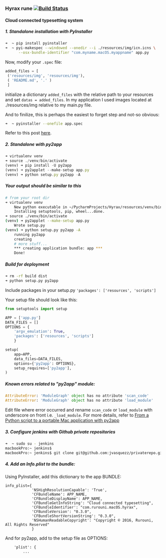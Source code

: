 ### Hyrax rune [![Build Status](https://travis-ci.com/jvasquezz/Hyrax.svg?token=bGrcyjFtugXV4xQLdK6k&branch=develop)](https://travis-ci.com/jvasquezz/Hyrax)
#### Cloud connected typesetting system


##### 1. Standalone installation with PyInstaller

```bash
➜  ~ pip install pyinstaller
➜  ~ pyi-makespec --windowed --onedir --i ./resources/img/icn.icns \
      --osx-bundle-identifier "com.myname.macOS.myappname" app.py
```
Now, modify your `.spec` file:

```python
added_files = [
 ('resources/img', 'resources/img'),
 ( 'README.md', '.' )
 ]
```
initialize a dictionary `added_files` with the relative path to your resources and set `datas = added_files`. In my application I used images located at ./resources/img relative to my main.py file.

And to finilize, this is perhaps the easiest to forget step and not-so obvious:

```bash
➜  ~ pyinstaller --onefile app.spec
```


Refer to this post [here](http://stackoverflow.com/a/38046953/5994618).

##### 2. Standalone with py2app

```javascript
➜ virtualenv venv
➜ source ./venv/bin/activate
(venv) ➜ pip install -U py2app
(venv) ➜ py2applet --make-setup app.py
(venv) ➜ python setup.py py2app -A
```

##### Your output should be similar to this

```bash
# from your root dir
➜ virtualenv venv
    New python executable in ~/PycharmProjects/Hyrax/resources/venv/bin/python
    Installing setuptools, pip, wheel...done.
➜ source ./venv/bin/activate  
(venv) ➜ py2applet --make-setup app.py
    Wrote setup.py
(venv) ➜ python setup.py py2app -A
    running py2app
    creating
    # more stuff...
    *** creating application bundle: app ***
    Done!
```

##### Build for deployment

```bash
➜ rm -rf build dist
➜ python setup.py py2app
```

Include packages in your setup.py `'packages': ['resources', 'scripts']`

Your setup file should look like this:
```python
from setuptools import setup

APP = ['app.py']
DATA_FILES = []
OPTIONS = {
    'argv_emulation': True,
    'packages': ['resources', 'scripts']
    }

setup(
    app=APP,
    data_files=DATA_FILES,
    options={'py2app': OPTIONS},
    setup_requires=['py2app'],
)
```

##### Known errors related to "py2app" module:

```python
AttributeError: 'ModuleGraph' object has no attribute 'scan_code'
AttributeError: 'ModuleGraph' object has no attribute 'load_module'
```

Edit file where error occurred and rename `scan_code` or `load_module` with underscore on front i.e. `_load_module`. For more details, refer to [From a Python script to a portable Mac application with py2app](http://www.marinamele.com/from-a-python-script-to-a-portable-mac-application-with-py2app)

##### 3. Configure jenkins with Github private repositories
```bash
➜  ~ sudo su - jenkins
macbookPro:~ jenkins$
macbookPro:~ jenkins$ git clone git@github.com:jvasquezz/privaterepo.git
```

#####  4. Add an Info.plist to the bundle:

Using PyInstaller, add this dictionary to the app BUNDLE:

```
info_plist={
            'NSHighResolutionCapable': 'True',
            'CFBundleName': APP_NAME,
            'CFBundleDisplayName': APP_NAME,
            'CFBundleGetInfoString': "Cloud connected typesetting",
            'CFBundleIdentifier': "com.rurouni.macOS.hyrax",
            'CFBundleVersion': "0.3.0",
            'CFBundleShortVersionString': "0.3.0",
            'NSHumanReadableCopyright': "Copyright © 2016, Rurouni, All Rights Reserved"
            }
```

And for py2app, add to the setup file as OPTIONS:
```
    'plist': {
        ...
```
